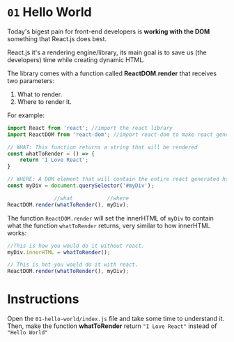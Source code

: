 # `01` Hello World

Today's bigest pain for front-end developers is **working with the DOM** something that React.js does best.

React.js it's a rendering engine/library, its main goal is to save us (the developers) time while creating dynamic HTML.

The library comes with a function called **ReactDOM.render** that receives two parameters:

1. What to render.
2. Where to render it.

For example:

```js
import React from 'react'; //import the react library
import ReactDOM from 'react-dom'; //import react-dom to make react generate html

// WHAT: This function returns a string that will be rendered
const whatToRender = () => {
    return 'I Love React';
}

// WHERE: A DOM element that will contain the entire react generated html
const myDiv = document.querySelector('#myDiv');

               //what           //where
ReactDOM.render(whatToRender(), myDiv);
```

The function `ReactDOM.render` will set the innerHTML of `myDiv` to contain what the function `whatToRender` returns, very similar to how innerHTML works:
```js
//This is how you would do it without react.
myDiv.innerHTML = whatToRender();

// This is hot you would do it with react.
ReactDOM.render(whatToRender(), myDiv);
```

# Instructions

Open the `01-hello-world/index.js` file and take some time to understand it.
Then, make the function __whatToRender__ return `"I Love React"` instead of `"Hello World"`
